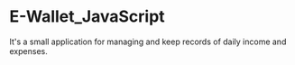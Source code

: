 # E-Wallet_JavaScript
It's a small application for managing and keep records of daily income and expenses.
